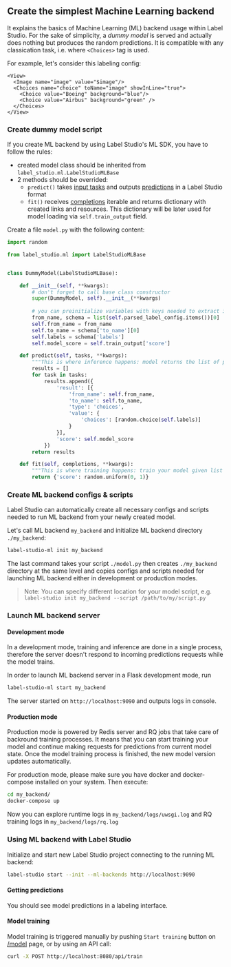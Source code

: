 
## Create the simplest Machine Learning backend

It explains the basics of Machine Learning (ML) backend usage within Label Studio. For the sake of simplicity, a _dummy model_ is served and actually does nothing but produces the random predictions.
It is compatible with any classication task, i.e. where `<Choices>` tag is used.

For example, let's consider this labeling config: 
```
<View>
  <Image name="image" value="$image"/>
  <Choices name="choice" toName="image" showInLine="true">
    <Choice value="Boeing" background="blue"/>
    <Choice value="Airbus" background="green" />
  </Choices>
</View>
```

### Create dummy model script

If you create ML backend by using Label Studio's ML SDK, you have to follow the rules:

- created model class should be inherited from `label_studio.ml.LabelStudioMLBase`
- 2 methods should be overrided:
    - `predict()` takes [input tasks](/guide/tasks.html#Basic-format) and outputs [predictions](/guide/export.html#predictions) in a Label Studio format
    - `fit()` receives [completions](/guide/export.html#Basic-format) iterable and returns dictionary with created links and resources. This dictionary will be later used for model loading via `self.train_output` field.

Create a file `model.py` with the following content:

```python
import random

from label_studio.ml import LabelStudioMLBase


class DummyModel(LabelStudioMLBase):

    def __init__(self, **kwargs):
        # don't forget to call base class constructor
        super(DummyModel, self).__init__(**kwargs)
    
        # you can preinitialize variables with keys needed to extract info from tasks and completions and form predictions
        from_name, schema = list(self.parsed_label_config.items())[0]
        self.from_name = from_name
        self.to_name = schema['to_name'][0]
        self.labels = schema['labels']
        self.model_score = self.train_output['score']

    def predict(self, tasks, **kwargs):
        """This is where inference happens: model returns the list of predictions based on input list of tasks"""
        results = []
        for task in tasks:
            results.append({
                'result': [{
                    'from_name': self.from_name,
                    'to_name': self.to_name,
                    'type': 'choices',
                    'value': {
                        'choices': [random.choice(self.labels)]
                    }
                }],
                'score': self.model_score
            })
        return results

    def fit(self, completions, **kwargs):
        """This is where training happens: train your model given list of completions, then returns dict with created links and resources"""
        return {'score': random.uniform(0, 1)}
```

### Create ML backend configs & scripts

Label Studio can automatically create all necessary configs and scripts needed to run ML backend from your newly created model.

Let's call ML backend `my_backend` and initialize ML backend directory `./my_backend`:

```bash
label-studio-ml init my_backend
```

The last command takes your script `./model.py` then creates `./my_backend` directory at the same level and copies configs and scripts needed for launching ML backend either in development or production modes.

> Note: You can specify different location for your model script, e.g. `label-studio init my_backend --script /path/to/my/script.py`

### Launch ML backend server

#### Development mode

In a development mode, training and inference are done in a single process, therefore the server doesn't respond to incoming predictions requests while the model trains.

In order to launch ML backend server in a Flask development mode, run

```bash
label-studio-ml start my_backend
```

The server started on `http://localhost:9090` and outputs logs in console.

#### Production mode

Production mode is powered by Redis server and RQ jobs that take care of backround training processes. It means that you can start training your model and continue making requests for predictions from current model state. 
Once the model training process is finished, the new model version updates automatically.

For production mode, please make sure you have docker and docker-compose installed on your system. Then execute:

```bash
cd my_backend/
docker-compose up
```

Now you can explore runtime logs in `my_backend/logs/uwsgi.log` and RQ training logs in `my_backend/logs/rq.log`

### Using ML backend with Label Studio

Initialize and start new Label Studio project connecting to the running ML backend:

```bash
label-studio start --init --ml-backends http://localhost:9090
```

#### Getting predictions

You should see model predictions in a labeling interface.

#### Model training

Model training is triggered manually by pushing `Start training` button on [/model](http://localhost:8080/model) page, or by using an API call:

```bash
curl -X POST http://localhost:8080/api/train
```
